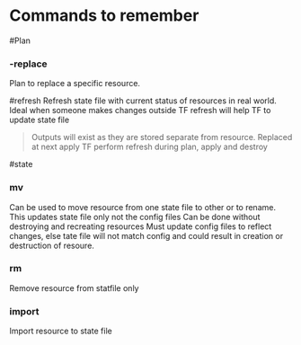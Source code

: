 # Commands to remember

#Plan
### -replace
 Plan to replace a specific resource.

#refresh
 Refresh state file with current status of resources in real world. Ideal when someone makes changes outside TF refresh will help TF to update state file
 > Outputs will exist as they are stored separate from resource. Replaced at next apply
> TF perform refresh during plan, apply and destroy


#state 
### mv
 Can be used to move resource from one state file to other or to rename. This updates state file only not the config files
 Can be done without destroying and recreating resources
 Must update config files to reflect changes, else tate file will not match config and could result in creation or destruction of resoure.
 ### rm  
   Remove resource from statfile only
### import
  Import resource to state file
